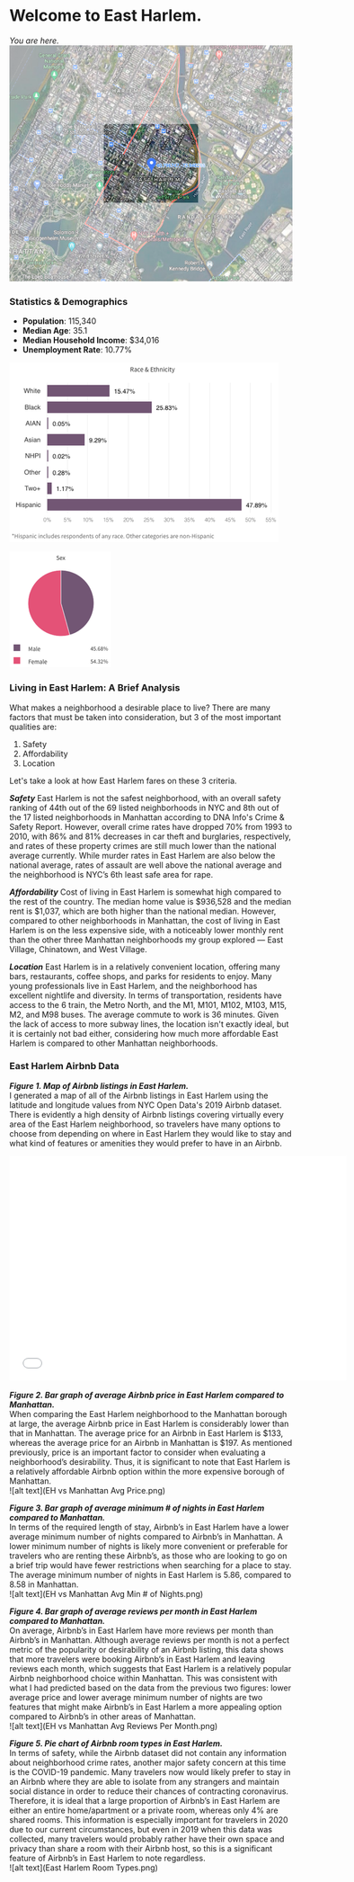 # Welcome to East Harlem.

_You are here._  
![alt text](HighlightedMap.png)

### Statistics & Demographics

- **Population**: 115,340  
- **Median Age**: 35.1  
- **Median Household Income**: $34,016  
- **Unemployment Rate**: 10.77%  

![alt text](EHrace.png)  

![alt text](EHsex.png)  

### Living in East Harlem: A Brief Analysis

What makes a neighborhood a desirable place to live? There are many factors that must be taken into consideration, but 3 of the most important qualities are:  
1. Safety
2. Affordability
3. Location  

Let's take a look at how East Harlem fares on these 3 criteria.  

**_Safety_**  East Harlem is not the safest neighborhood, with an overall safety ranking of 44th out of the 69 listed neighborhoods in NYC and 8th out of the 17 listed neighborhoods in Manhattan according to DNA Info's Crime & Safety Report. However, overall crime rates have dropped 70% from 1993 to 2010, with 86% and 81% decreases in car theft and burglaries, respectively, and rates of these property crimes are still much lower than the national average currently. While murder rates in East Harlem are also below the national average, rates of assault are well above the national average and the neighborhood is NYC’s 6th least safe area for rape.  

**_Affordability_**  Cost of living in East Harlem is somewhat high compared to the rest of the country. The median home value is $936,528 and the median rent is $1,037, which are both higher than the national median. However, compared to other neighborhoods in Manhattan, the cost of living in East Harlem is on the less expensive side, with a noticeably lower monthly rent than the other three Manhattan neighborhoods my group explored — East Village, Chinatown, and West Village.  

**_Location_**  East Harlem is in a relatively convenient location, offering many bars, restaurants, coffee shops, and parks for residents to enjoy. Many young professionals live in East Harlem, and the neighborhood has excellent nightlife and diversity. In terms of transportation, residents have access to the 6 train, the Metro North, and the M1, M101, M102, M103, M15, M2, and M98 buses. The average commute to work is 36 minutes. Given the lack of access to more subway lines, the location isn't exactly ideal, but it is certainly not bad either, considering how much more affordable East Harlem is compared to other Manhattan neighborhoods.  

### East Harlem Airbnb Data

**_Figure 1. Map of Airbnb listings in East Harlem._**  
I generated a map of all of the Airbnb listings in East Harlem using the latitude and longitude values from NYC Open Data's 2019 Airbnb dataset. There is evidently a high density of Airbnb listings covering virtually every area of the East Harlem neighborhood, so travelers have many options to choose from depending on where in East Harlem they would like to stay and what kind of features or amenities they would prefer to have in an Airbnb.
<dl>
<iframe src="East Harlem Airbnb Listings Map.html" width="600" height="400" frameborder="0" frameborder="0" marginwidth="0" marginheight="0" allowfullscreen></iframe>
</dl>  
  
  
**_Figure 2. Bar graph of average Airbnb price in East Harlem compared to Manhattan._**  
When comparing the East Harlem neighborhood to the Manhattan borough at large, the average Airbnb price in East Harlem is considerably lower than that in Manhattan. The average price for an Airbnb in East Harlem is $133, whereas the average price for an Airbnb in Manhattan is $197. As mentioned previously, price is an important factor to consider when evaluating a neighborhood’s desirability. Thus, it is significant to note that East Harlem is a relatively affordable Airbnb option within the more expensive borough of Manhattan.  
![alt text](EH vs Manhattan Avg Price.png)  
  
  
**_Figure 3. Bar graph of average minimum # of nights in East Harlem compared to Manhattan._**  
In terms of the required length of stay, Airbnb’s in East Harlem have a lower average minimum number of nights compared to Airbnb’s in Manhattan. A lower minimum number of nights is likely more convenient or preferable for travelers who are renting these Airbnb’s, as those who are looking to go on a brief trip would have fewer restrictions when searching for a place to stay. The average minimum number of nights in East Harlem is 5.86, compared to 8.58 in Manhattan.  
![alt text](EH vs Manhattan Avg Min # of Nights.png)  
  
  
**_Figure 4. Bar graph of average reviews per month in East Harlem compared to Manhattan._**  
On average, Airbnb’s in East Harlem have more reviews per month than Airbnb’s in Manhattan. Although average reviews per month is not a perfect metric of the popularity or desirability of an Airbnb listing, this data shows that more travelers were booking Airbnb’s in East Harlem and leaving reviews each month, which suggests that East Harlem is a relatively popular Airbnb neighborhood choice within Manhattan. This was consistent with what I had predicted based on the data from the previous two figures: lower average price and lower average minimum number of nights are two features that might make Airbnb’s in East Harlem a more appealing option compared to Airbnb’s in other areas of Manhattan.  
![alt text](EH vs Manhattan Avg Reviews Per Month.png)  
  
  
**_Figure 5. Pie chart of Airbnb room types in East Harlem._**  
In terms of safety, while the Airbnb dataset did not contain any information about neighborhood crime rates, another major safety concern at this time is the COVID-19 pandemic. Many travelers now would likely prefer to stay in an Airbnb where they are able to isolate from any strangers and maintain social distance in order to reduce their chances of contracting coronavirus. Therefore, it is ideal that a large proportion of Airbnb’s in East Harlem are either an entire home/apartment or a private room, whereas only 4% are shared rooms. This information is especially important for travelers in 2020 due to our current circumstances, but even in 2019 when this data was collected, many travelers would probably rather have their own space and privacy than share a room with their Airbnb host, so this is a significant feature of Airbnb’s in East Harlem to note regardless.  
![alt text](East Harlem Room Types.png)  
